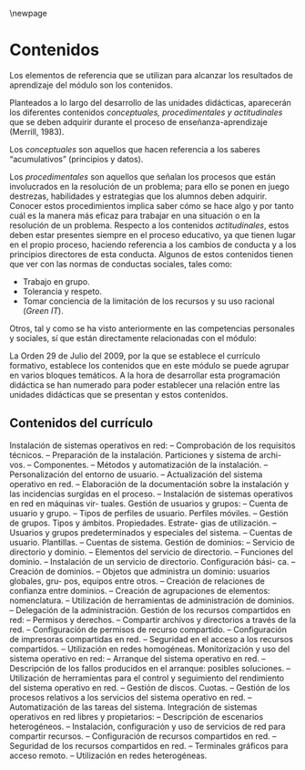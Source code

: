 \newpage 

# Contenidos

Los elementos de referencia que se utilizan para alcanzar los resultados
de aprendizaje del módulo son los contenidos.

Planteados a lo largo del desarrollo de las unidades didácticas, aparecerán los diferentes contenidos *conceptuales, procedimentales y*
*actitudinales* que se deben adquirir durante el proceso de enseñanza-aprendizaje (Merrill, 1983).

Los *conceptuales* son aquellos que hacen referencia a los  saberes  “acumulativos” (principios  y datos).

Los *procedimentales* son aquellos que señalan los procesos que están involucrados
en la resolución de un problema; para ello se ponen en juego destrezas,
habilidades y estrategias que los alumnos deben adquirir. Conocer estos
procedimientos implica saber cómo se hace algo y por tanto cuál es la manera
más eficaz para trabajar en una situación o en la resolución de un problema.
Respecto a los contenidos *actitudinales*, estos deben estar presentes
siempre en el proceso educativo, ya que tienen lugar en el propio proceso,
haciendo referencia a los cambios de conducta y a los principios directores de
esta conducta. Algunos de estos contenidos tienen que ver con las normas de
conductas sociales, tales como:

* Trabajo en grupo.
* Tolerancia y respeto.
* Tomar conciencia de la limitación de los recursos y su uso racional (*Green IT*).

Otros, tal y como se ha visto anteriormente en las competencias
personales y sociales, sí que están directamente relacionadas con el módulo:

La Orden 29 de Julio del 2009, por la que se establece el currículo formativo,
establece los contenidos que en este módulo se puede agrupar en varios
bloques temáticos. A la hora de desarrollar esta programación didáctica se han
numerado para poder establecer una relación entre las unidades didácticas que
se presentan y estos contenidos.

## Contenidos del currículo

Instalación de sistemas operativos en red:
– Comprobación de los requisitos técnicos.
– Preparación de la instalación. Particiones y sistema de archi-
vos.
– Componentes.
– Métodos y automatización de la instalación.
– Personalización del entorno de usuario.
– Actualización del sistema operativo en red.
– Elaboración de la documentación sobre la instalación y las
incidencias surgidas en el proceso.
– Instalación de sistemas operativos en red en máquinas vir-
tuales.
Gestión de usuarios y grupos:
– Cuenta de usuario y grupo.
– Tipos de perfiles de usuario. Perfiles móviles.
– Gestión de grupos. Tipos y ámbitos. Propiedades. Estrate-
gias de utilización.
– Usuarios y grupos predeterminados y especiales del sistema.
– Cuentas de usuario. Plantillas.
– Cuentas de sistema.
Gestión de dominios:
– Servicio de directorio y dominio.
– Elementos del servicio de directorio.
– Funciones del dominio.
– Instalación de un servicio de directorio. Configuración bási-
ca.
– Creación de dominios.
– Objetos que administra un dominio: usuarios globales, gru-
pos, equipos entre otros.
– Creación de relaciones de confianza entre dominios.
– Creación de agrupaciones de elementos: nomenclatura.
– Utilización de herramientas de administración de dominios.
– Delegación de la administración.
Gestión de los recursos compartidos en red:
– Permisos y derechos.
– Compartir archivos y directorios a través de la red.
– Configuración de permisos de recurso compartido.
– Configuración de impresoras compartidas en red.
– Seguridad en el acceso a los recursos compartidos.
– Utilización en redes homogéneas.
Monitorización y uso del sistema operativo en red:
– Arranque del sistema operativo en red.
– Descripción de los fallos producidos en el arranque: posibles
soluciones.
– Utilización de herramientas para el control y seguimiento
del rendimiento del sistema operativo en red.
– Gestión de discos. Cuotas.
– Gestión de los procesos relativos a los servicios del sistema
operativo en red.
– Automatización de las tareas del sistema.
Integración de sistemas operativos en red libres y propietarios:
– Descripción de escenarios heterogéneos.
– Instalación, configuración y uso de servicios de red para
compartir recursos.
– Configuración de recursos compartidos en red.
– Seguridad de los recursos compartidos en red.
– Terminales gráficos para acceso remoto.
– Utilización en redes heterogéneas.
